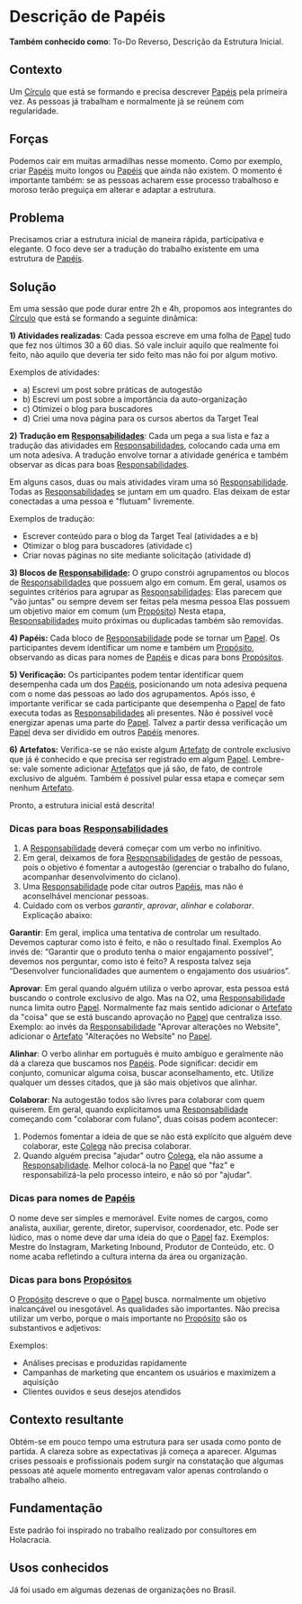 # Descrição de Papéis

**Também conhecido como**: To-Do Reverso, Descrição da Estrutura Inicial.

## Contexto

Um [Círculo][circulos] que está se formando e precisa descrever [Papéis][papeis] pela primeira vez. As pessoas já trabalham e normalmente já se reúnem com regularidade.

## Forças

Podemos cair em muitas armadilhas nesse momento. Como por exemplo, criar [Papéis][papeis] muito longos ou [Papéis][papeis] que ainda não existem. O momento é importante também: se as pessoas acharem esse processo trabalhoso e moroso terão preguiça em alterar e adaptar a estrutura.

## Problema

Precisamos criar a estrutura inicial de maneira rápida, participativa e elegante. O foco deve ser a tradução do trabalho existente em uma estrutura de [Papéis][papeis].

## Solução

Em uma sessão que pode durar entre 2h e 4h, propomos aos integrantes do [Círculo][circulos] que está se formando a seguinte dinâmica:

**1\) Atividades realizadas**: Cada pessoa escreve em uma folha de [Papel][papeis] tudo que fez nos últimos 30 a 60 dias. Só vale incluir aquilo que realmente foi feito, não aquilo que deveria ter sido feito mas não foi por algum motivo.

Exemplos de atividades:

* a\) Escrevi um post sobre práticas de autogestão
* b\) Escrevi um post sobre a importância da auto-organização
* c\) Otimizei o blog para buscadores
* d\) Criei uma nova página para os cursos abertos da Target Teal

**2\) Tradução em** [**Responsabilidades**][papeis]: Cada um pega a sua lista e faz a tradução das atividades em [Responsabilidades][papeis], colocando cada uma em um nota adesiva. A tradução envolve tornar a atividade genérica e também observar as dicas para boas [Responsabilidades][papeis].

Em alguns casos, duas ou mais atividades viram uma só [Responsabilidade][papeis]. Todas as [Responsabilidades][papeis] se juntam em um quadro. Elas deixam de estar conectadas a uma pessoa e "flutuam" livremente.

Exemplos de tradução:

* Escrever conteúdo para o blog da Target Teal \(atividades a e b\)
* Otimizar o blog para buscadores \(atividade c\)
* Criar novas páginas no site mediante solicitação \(atividade d\)

**3\) Blocos de** [**Responsabilidade**][papeis]**:** O grupo constrói agrupamentos ou blocos de [Responsabilidades][papeis] que possuem algo em comum. Em geral, usamos os seguintes critérios para agrupar as [Responsabilidades][papeis]: Elas parecem que "vão juntas" ou sempre devem ser feitas pela mesma pessoa Elas possuem um objetivo maior em comum \(um [Propósito][papeis]\) Nesta etapa, [Responsabilidades][papeis] muito próximas ou duplicadas também são removidas.

**4\) Papéis:** Cada bloco de [Responsabilidade][papeis] pode se tornar um [Papel][papeis]. Os participantes devem identificar um nome e também um [Propósito][papeis], observando as dicas para nomes de [Papéis][papeis] e dicas para bons [Propósitos][papeis].

**5\) Verificação:** Os participantes podem tentar identificar quem desempenha cada um dos [Papéis][papeis], posicionando um nota adesiva pequena com o nome das pessoas ao lado dos agrupamentos. Após isso, é importante verificar se cada participante que desempenha o [Papel][papeis] de fato executa todas as [Responsabilidades][papeis] ali presentes. Não é possível você energizar apenas uma parte do [Papel][papeis]. Talvez a partir dessa verificação um [Papel][papeis] deva ser dividido em outros [Papéis][papeis] menores.

**6\) Artefatos:** Verifica-se se não existe algum [Artefato][papeis] de controle exclusivo que já é conhecido e que precisa ser registrado em algum [Papel][papeis]. Lembre-se: vale somente adicionar [Artefato][papeis]s que já são, de fato, de controle exclusivo de alguém. Também é possível pular essa etapa e começar sem nenhum [Artefato][papeis].

Pronto, a estrutura inicial está descrita!

### Dicas para boas [Responsabilidades][papeis]

1. A [Responsabilidade][papeis] deverá começar com um verbo no infinitivo.
2. Em geral, deixamos de fora [Responsabilidades][papeis] de gestão de pessoas, pois o objetivo é fomentar a autogestão \(gerenciar o trabalho do fulano, acompanhar desenvolvimento do ciclano\).
3. Uma [Responsabilidade][papeis] pode citar outros [Papéis][papeis], mas não é aconselhável mencionar pessoas.
4. Cuidado com os verbos _garantir_, _aprovar_, _alinhar_ e _colaborar_. Explicação abaixo:

**Garantir**: Em geral, implica uma tentativa de controlar um resultado. Devemos capturar como isto é feito, e não o resultado final. Exemplos Ao invés de: “Garantir que o produto tenha o maior engajamento possível”, devemos nos perguntar, como isto é feito? A resposta talvez seja “Desenvolver funcionalidades que aumentem o engajamento dos usuários”.

**Aprovar**: Em geral quando alguém utiliza o verbo aprovar, esta pessoa está buscando o controle exclusivo de algo. Mas na O2, uma [Responsabilidade][papeis] nunca limita outro [Papel][papeis]. Normalmente faz mais sentido adicionar o [Artefato][papeis] da "coisa" que se está buscando aprovação no [Papel][papeis] que centraliza isso. Exemplo: ao invés da [Responsabilidade][papeis] "Aprovar alterações no Website", adicionar o [Artefato][papeis] "Alterações no Website" no [Papel][papeis].

**Alinhar**: O verbo alinhar em português é muito ambíguo e geralmente não dá a clareza que buscamos nos [Papéis][papeis]. Pode significar: decidir em conjunto, comunicar alguma coisa, buscar aconselhamento, etc. Utilize qualquer um desses citados, que já são mais objetivos que alinhar.

**Colaborar**: Na autogestão todos são livres para colaborar com quem quiserem. Em geral, quando explicitamos uma [Responsabilidade][papeis] começando com "colaborar com fulano", duas coisas podem acontecer:

1. Podemos fomentar a ideia de que se não está explícito que alguém deve colaborar, este [Colega][colegas] não precisa colaborar.
2. Quando alguém precisa "ajudar" outro [Colega][colegas], ela não assume a [Responsabilidade][papeis]. Melhor colocá-la no [Papel][papeis] que "faz" e responsabilizá-la pelo processo inteiro, e não só por "ajudar".

### Dicas para nomes de [Papéis][papeis]

O nome deve ser simples e memorável. Evite nomes de cargos, como analista, auxiliar, gerente, diretor, supervisor, coordenador, etc. Pode ser lúdico, mas o nome deve dar uma ideia do que o [Papel][papeis] faz. Exemplos: Mestre do Instagram, Marketing Inbound, Produtor de Conteúdo, etc. O nome acaba refletindo a cultura interna da área ou organização.

### Dicas para bons [Propósitos][papeis]

O [Propósito][papeis] descreve o que o [Papel][papeis] busca. normalmente um objetivo inalcançável ou inesgotável. As qualidades são importantes. Não precisa utilizar um verbo, porque o mais importante no [Propósito][papeis] são os substantivos e adjetivos:

Exemplos:

* Análises precisas e produzidas rapidamente
* Campanhas de marketing que encantem os usuários e maximizem a aquisição
* Clientes ouvidos e seus desejos atendidos

## Contexto resultante

Obtém-se em pouco tempo uma estrutura para ser usada como ponto de partida. A clareza sobre as expectativas já começa a aparecer. Algumas crises pessoais e profissionais podem surgir na constatação que algumas pessoas até aquele momento entregavam valor apenas controlando o trabalho alheio.

## Fundamentação

Este padrão foi inspirado no trabalho realizado por consultores em Holacracia.

## Usos conhecidos

Já foi usado em algumas dezenas de organizações no Brasil.

<!-- Links -->
[meta-acordos]: ../../meta-acordos.md#meta-acordos-da-organizacao-organica
[organizacao ]: ../../meta-acordos.md#1-organizacao
[proposito]: ../../meta-acordos.md#1.1-proposito
[colegas]: ../../meta-acordos.md#1.2-colegas
[tensoes]: ../../meta-acordos.md#1.3-tensoes-criativas
[estrutura-organizacional]: ../../meta-acordos.md#2-estrutura-organizacional
[papeis]: ../../meta-acordos.md#2.1-papeis
[energizacao]: ../../meta-acordos.md#2.1.1-energizacao
[autoridade-do-papel]: ../../meta-acordos.md#2.1.2-autoridade-do-papel
[deixando-papeis]: ../../meta-acordos.md#2.1.3-deixando-papeis
[circulos]: ../../meta-acordos.md#2.2-circulos
[circulos-nao-alteram-sua-definicao]: ../../meta-acordos.md#2.2.1-circulos-nao-alteram-sua-definicao
[circulos-nao-estruturam-seus-circulos-internos]: ../../meta-acordos.md#2.2.2-circulos-nao-estruturam-seus-circulos-internos
[artefatos-do-circulo]: ../../meta-acordos.md#2.3-artefatos-do-circulo
[circulos-podem-delegar-artefatos]: ../../meta-acordos.md#2.3.1-circulos-podem-delegar-artefatos
[integrantes-do-circulo]: ../../meta-acordos.md#2.4-integrantes-do-circulo
[restricoes]: ../../meta-acordos.md#2.5-restricoes
[restricoes-nao-estabelecem-responsabilidades]: ../../meta-acordos.md#2.5.1-restricoes-nao-estabelecem-responsabilidades
[prioridades-do-circulo]: ../../meta-acordos.md#2.6-prioridades-do-circulo
[reunioes-e-interacoes]: ../../meta-acordos.md#3-reunioes-e-interacoes
[revisar]: ../../meta-acordos.md#3.1-revisar
[sincronizar]: ../../meta-acordos.md#3.2-sincronizar
[adaptar]: ../../meta-acordos.md#3.3-adaptar
[operacoes-de-adaptar]: ../../meta-acordos.md#3.3.1-operacoes-de-adaptar
[decisao-integrativa]: ../../meta-acordos.md#3.3.2-decisao-integrativa
[proposta]: ../../meta-acordos.md#3.3.2.1-proposta
[apresentacao-de-exemplos]: ../../meta-acordos.md#3.3.2.2-apresentacao-de-exemplos
[facilitador-pode-descartar-a-proposta]: ../../meta-acordos.md#3.3.2.3-facilitador-pode-descartar-a-proposta
[objecoes]: ../../meta-acordos.md#3.3.2.4-objecoes
[objecoes-validas]: ../../meta-acordos.md#3.3.2.5-objecoes-validas
[facilitador-pode-descartar-a-objecao]: ../../meta-acordos.md#3.3.2.6-facilitador-pode-descartar-a-objecao
[integracao]: ../../meta-acordos.md#3.3.2.7-integracao
[quebra-dos-meta-acordos]: ../../meta-acordos.md#3.3.2.8-quebra-dos-meta-acordos
[cuidar]: ../../meta-acordos.md#3.4-cuidar
[reuniao-de-circulo]: ../../meta-acordos.md#3.5-reuniao-de-circulo
[somente-integrantes-podem-tratar-tensoes]: ../../meta-acordos.md#3.5.1-somente-integrantes-podem-tratar-tensoes
[formato-da-reuniao]: ../../meta-acordos.md#3.5.2-formato-da-reuniao
[integrantes-ausentes]: ../../meta-acordos.md#3.5.3-integrantes-ausentes
[priorize-a-reuniao]: ../../meta-acordos.md#3.5.4-priorize-a-reuniao
[restricoes-de-facilitacao]: ../../meta-acordos.md#3.6-restricoes-de-facilitacao
[uma-tensao-de-cada-vez]: ../../meta-acordos.md#3.6.1-uma-tensao-de-cada-vez
[lista-de-tensoes]: ../../meta-acordos.md#3.6.2-lista-de-tensoes
[interacoes-assincronas]: ../../meta-acordos.md#3.7-interacoes-assincronas
[novas-interacoes]: ../../meta-acordos.md#3.8-novas-interacoes
[papeis-essenciais]: ../../meta-acordos.md#4-papeis-essenciais
[guia]: ../../meta-acordos.md#4.1-guia
[energizacao-do-guia]: ../../meta-acordos.md#4.1.1-energizacao-do-guia
[representante]: ../../meta-acordos.md#4.2-representante
[facilitador]: ../../meta-acordos.md#4.3-facilitador
[escriba]: ../../meta-acordos.md#4.4-escriba
[papeis-essenciais-eleitos]: ../../meta-acordos.md#4.5-papeis-essenciais-eleitos
[colegas-elegiveis]: ../../meta-acordos.md#4.5.1-colegas-elegiveis
[eleicoes]: ../../meta-acordos.md#4.5.2-eleicoes
[alteracoes-nos-papeis-essenciais]: ../../meta-acordos.md#4.5.3-alteracoes-nos-papeis-essenciais
[alteracoes-nos-papeis-essenciais-nao-propagam]: ../../meta-acordos.md#4.5.3.1-alteracoes-nos-papeis-essenciais-nao-propagam
[energizacao-de-papeis-definidos]: ../../meta-acordos.md#5-energizacao-de-papeis-definidos
[foco]: ../../meta-acordos.md#5.1-foco
[autorresponsabilizacao]: ../../meta-acordos.md#5.2-autorresponsabilizacao
[transparencia]: ../../meta-acordos.md#5.3-transparencia
[ato-heroico]: ../../meta-acordos.md#5.4-ato-heroico
